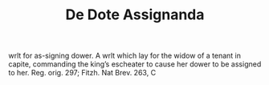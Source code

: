 ---
title: De Dote Assignanda
letter: D
permalink: "/definitions/bld-de-dote-assignanda.html"
body: wrlt for as-signing dower. A wrlt which lay for the widow of a tenant in capite,
  commanding the king’s escheater to cause her dower to be assigned to her. Reg. orig.
  297; Fitzh. Nat Brev. 263, C
published_at: '2018-07-07'
source: Black's Law Dictionary 2nd Ed (1910)
layout: post
---